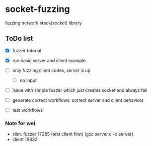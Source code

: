 # socket-fuzzing
fuzzing network stack(socket) library

## ToDo list
- [x] fuzzer tutorial
- [x] run basic server and client example
- [ ] only fuzzing client codes, server is up 
    - [ ] no input   
- [ ] issue with simple fuzzer which just creates socket and always fail
- [ ] generate correct workflows: correct server and client behaviors
- [ ] test workflows



### Note for wei
- slim: fuzzer 17285 (test client first) (gcc server.c -o server)
- client 19832

